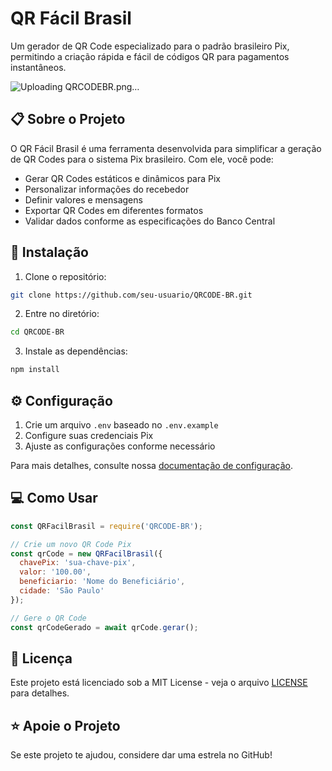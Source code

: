 # QR Fácil Brasil

Um gerador de QR Code especializado para o padrão brasileiro Pix, permitindo a criação rápida e fácil de códigos QR para pagamentos instantâneos.

![Uploading QRCODEBR.png…]()



## 📋 Sobre o Projeto

O QR Fácil Brasil é uma ferramenta desenvolvida para simplificar a geração de QR Codes para o sistema Pix brasileiro. Com ele, você pode:

- Gerar QR Codes estáticos e dinâmicos para Pix
- Personalizar informações do recebedor
- Definir valores e mensagens
- Exportar QR Codes em diferentes formatos
- Validar dados conforme as especificações do Banco Central

## 🚀 Instalação

1. Clone o repositório:
```bash
git clone https://github.com/seu-usuario/QRCODE-BR.git
```

2. Entre no diretório:
```bash
cd QRCODE-BR
```

3. Instale as dependências:
```bash
npm install
```

## ⚙️ Configuração

1. Crie um arquivo `.env` baseado no `.env.example`
2. Configure suas credenciais Pix
3. Ajuste as configurações conforme necessário

Para mais detalhes, consulte nossa [documentação de configuração](docs/configuracao.md).

## 💻 Como Usar

```javascript
const QRFacilBrasil = require('QRCODE-BR');

// Crie um novo QR Code Pix
const qrCode = new QRFacilBrasil({
  chavePix: 'sua-chave-pix',
  valor: '100.00',
  beneficiario: 'Nome do Beneficiário',
  cidade: 'São Paulo'
});

// Gere o QR Code
const qrCodeGerado = await qrCode.gerar();
```

## 📄 Licença

Este projeto está licenciado sob a MIT License - veja o arquivo [LICENSE](LICENSE) para detalhes.


## ⭐ Apoie o Projeto

Se este projeto te ajudou, considere dar uma estrela no GitHub!
